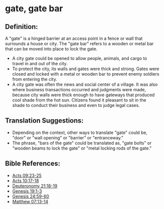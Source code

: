 # gate, gate bar #

## Definition: ##

A "gate" is a hinged barrier at an access point in a fence or wall that surrounds a house or city. The "gate bar" refers to a wooden or metal bar that can be moved into place to lock the gate.

* A city gate could be opened to allow people, animals, and cargo to travel in and out of the city.
* To protect the city, its walls and gates were thick and strong. Gates were closed and locked with a metal or wooden bar to prevent enemy soldiers from entering the city.
* A city gate was often the news and social center of a village. It was also where business transactions occurred and judgments were made, because city walls were thick enough to have gateways that produced cool shade from the hot sun. Citizens found it pleasant to sit in the shade to conduct their business and even to judge legal cases.

## Translation Suggestions: ##

* Depending on the context, other ways to translate "gate" could be, "door" or "wall opening" or "barrier" or "entranceway."
* The phrase, "bars of the gate" could be translated as, "gate bolts" or "wooden beams to lock the gate" or "metal locking rods of the gate."

## Bible References: ##

* [Acts 09:23-25](https://door43.org/en/bible/notes/act/09/23)
* [Acts 10:17-18](https://door43.org/en/bible/notes/act/10/17)
* [Deuteronomy 21:18-19](https://door43.org/en/bible/notes/deu/21/18)
* [Genesis 19:1-3](https://door43.org/en/bible/notes/gen/19/01)
* [Genesis 24:59-60](https://door43.org/en/bible/notes/gen/24/59)
* [Matthew 07:13-14](https://door43.org/en/bible/notes/mat/07/13)

